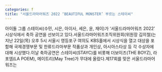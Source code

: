 ```yaml
---
categories: f
title: "서울드라마어워즈 2022 ‘BEAUTIFUL MONSTER’ 부르는 스테이씨"
---
```

 아이돌 그룹 스테이씨(수민, 시은, 아이사, 세은, 윤, 재이)가 ‘서울드라마어워즈 2022’ 시상식에서 축하 공연을 선보이고 있다.서울드라마어워즈조직위원회(위원장 김의철)는 지난 22일(목) 오후 5시 서울시 영등포구 여의도 KBS홀에서 시상식을 열고 대상을 포함해 국제경쟁부문 및 한류드라마부문 작품상과 개인상, 아시아스타상 등 각 수상자에 대해 시상했다.이날 축하공연은 스테이씨(STAYC)를 비롯해 더보이즈(THE BOYZ), 라포엠(LA POEM), 메이트리(May Tree)가 무대에 올랐다.제17회를 맞은 서울드라마어워즈는